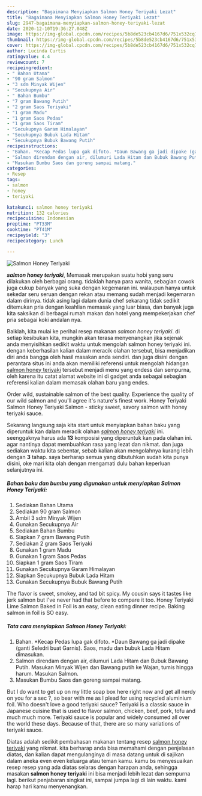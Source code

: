 ```yaml
---
description: "Bagaimana Menyiapkan Salmon Honey Teriyaki Lezat"
title: "Bagaimana Menyiapkan Salmon Honey Teriyaki Lezat"
slug: 2947-bagaimana-menyiapkan-salmon-honey-teriyaki-lezat
date: 2020-12-10T19:36:27.048Z
image: https://img-global.cpcdn.com/recipes/5b8de523cb4167d6/751x532cq70/salmon-honey-teriyaki-foto-resep-utama.jpg
thumbnail: https://img-global.cpcdn.com/recipes/5b8de523cb4167d6/751x532cq70/salmon-honey-teriyaki-foto-resep-utama.jpg
cover: https://img-global.cpcdn.com/recipes/5b8de523cb4167d6/751x532cq70/salmon-honey-teriyaki-foto-resep-utama.jpg
author: Lucinda Curtis
ratingvalue: 4.4
reviewcount: 7
recipeingredient:
- " Bahan Utama"
- "90 gram Salmon"
- "3 sdm Minyak Wijen"
- "Secukupnya Air"
- " Bahan Bumbu"
- "7 gram Bawang Putih"
- "2 gram Saos Teriyaki"
- "1 gram Madu"
- "1 gram Saos Pedas"
- "1 gram Saos Tiram"
- "Secukupnya Garam Himalayan"
- "Secukupnya Bubuk Lada Hitam"
- "Secukupnya Bubuk Bawang Putih"
recipeinstructions:
- "Bahan. *Kecap Pedas lupa gak difoto. *Daun Bawang ga jadi dipake (ganti Seledri buat Garnis). Saos, madu dan bubuk Lada Hitam dimasukan."
- "Salmon direndam dengan air, dilumuri Lada Hitam dan Bubuk Bawang Putih. Masukan Minyak Wijen dan Bawang putih ke Wajan, tumis hingga harum. Masukan Salmon."
- "Masukan Bumbu Saos dan goreng sampai matang."
categories:
- Resep
tags:
- salmon
- honey
- teriyaki

katakunci: salmon honey teriyaki 
nutrition: 132 calories
recipecuisine: Indonesian
preptime: "PT33M"
cooktime: "PT41M"
recipeyield: "3"
recipecategory: Lunch

---
```



![Salmon Honey Teriyaki](https://img-global.cpcdn.com/recipes/5b8de523cb4167d6/751x532cq70/salmon-honey-teriyaki-foto-resep-utama.jpg)

<b><i>salmon honey teriyaki</i></b>, Memasak merupakan suatu hobi yang seru dilakukan oleh berbagai orang. tidaklah hanya para wanita, sebagian cowok juga cukup banyak yang suka dengan kegemaran ini. walaupun hanya untuk sekedar seru seruan dengan rekan atau memang sudah menjadi kegemaran dalam dirinya. tidak asing lagi dalam dunia chef sekarang tidak sedikit ditemukan pria dengan keahlian memasak yang luar biasa, dan banyak juga kita saksikan di berbagai rumah makan dan hotel yang mempekerjakan chef pria sebagai koki andalan nya.

Baiklah, kita mulai ke perihal resep makanan <i>salmon honey teriyaki</i>. di setiap kesibukan kita, mungkin akan terasa menyenangkan jika sejenak anda menyisihkan sedikit waktu untuk mengolah salmon honey teriyaki ini. dengan keberhasilan kalian dalam meracik olahan tersebut, bisa menjadikan diri anda bangga oleh hasil masakan anda sendiri. dan juga disini dengan perantara situs ini anda akan memiliki referensi untuk mengolah hidangan <u>salmon honey teriyaki</u> tersebut menjadi menu yang endess dan sempurna, oleh karena itu catat alamat website ini di gadget anda sebagai sebagian referensi kalian dalam memasak olahan baru yang endes.

Order wild, sustainable salmon of the best quality. Experience the quality of our wild salmon and you&#39;ll agree it&#39;s nature&#39;s finest work. Honey Teriyaki Salmon Honey Teriyaki Salmon - sticky sweet, savory salmon with honey teriyaki sauce.


Sekarang langsung saja kita start untuk menyiapkan bahan baku yang diperuntuk kan dalam meracik olahan <u><i>salmon honey teriyaki</i></u> ini. seenggaknya harus ada <b>13</b> komposisi yang diperuntuk kan pada olahan ini. agar nantinya dapat membuahkan rasa yang lezat dan nikmat. dan juga sediakan waktu kita sebentar, sebab kalian akan mengolahnya kurang lebih dengan <b>3</b> tahap. saya berharap semua yang dibutuhkan sudah kita punya disini, oke mari kita olah dengan mengamati dulu bahan keperluan selanjutnya ini.

<!--inarticleads1-->

##### Bahan baku dan bumbu yang digunakan untuk menyiapkan Salmon Honey Teriyaki:

1. Sediakan  Bahan Utama
1. Sediakan 90 gram Salmon
1. Ambil 3 sdm Minyak Wijen
1. Gunakan Secukupnya Air
1. Sediakan  Bahan Bumbu
1. Siapkan 7 gram Bawang Putih
1. Sediakan 2 gram Saos Teriyaki
1. Gunakan 1 gram Madu
1. Gunakan 1 gram Saos Pedas
1. Siapkan 1 gram Saos Tiram
1. Gunakan Secukupnya Garam Himalayan
1. Siapkan Secukupnya Bubuk Lada Hitam
1. Gunakan Secukupnya Bubuk Bawang Putih


The flavor is sweet, smokey, and tad bit spicy. My cousin says it tastes like jerk salmon but I&#39;ve never had that before to compare it too. Honey Teriyaki Lime Salmon Baked in Foil is an easy, clean eating dinner recipe. Baking salmon in foil is SO easy. 

<!--inarticleads2-->

##### Tata cara menyiapkan Salmon Honey Teriyaki:

1. Bahan. *Kecap Pedas lupa gak difoto. *Daun Bawang ga jadi dipake (ganti Seledri buat Garnis). Saos, madu dan bubuk Lada Hitam dimasukan.
1. Salmon direndam dengan air, dilumuri Lada Hitam dan Bubuk Bawang Putih. Masukan Minyak Wijen dan Bawang putih ke Wajan, tumis hingga harum. Masukan Salmon.
1. Masukan Bumbu Saos dan goreng sampai matang.


But I do want to get up on my little soap box here right now and get all nerdy on you for a sec ?, so bear with me as I plead for using recycled aluminium foil. Who doesn&#39;t love a good teriyaki sauce? Teriyaki is a classic sauce in Japanese cuisine that is used to flavor salmon, chicken, beef, pork, tofu and much much more. Teriyaki sauce is popular and widely consumed all over the world these days. Because of that, there are so many variations of teriyaki sauce. 

Diatas adalah sedikit pembahasan makanan tentang resep <u>salmon honey teriyaki</u> yang nikmat. kita berharap anda bisa memahami dengan penjelasan diatas, dan kalian dapat mengulanginya di masa datang untuk di sajikan dalam aneka even even keluarga atau teman kamu. kamu bs menyesuaikan resep resep yang ada diatas selaras dengan harapan anda, sehingga masakan <b>salmon honey teriyaki</b> ini bisa menjadi lebih lezat dan sempurna lagi. berikut penjabaran singkat ini, sampai jumpa lagi di lain waktu. kami harap hari kamu menyenangkan.
